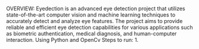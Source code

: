 OVERVIEW:
Eyedection is an advanced eye detection project that utilizes state-of-the-art computer vision and machine learning techniques to accurately detect and analyze eye features. The project aims to provide reliable and efficient eye detection capabilities for various applications such as biometric authentication, medical diagnosis, and human-computer interaction.
Using Python and OpenCv
Steps to run:
  1.

